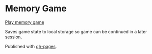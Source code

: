 # Memory Game

[Play memory game](https://sannekarlsson.github.io/memory-game/)

Saves game state to local storage so game can be continued in a later session.

Published with [gh-pages](https://www.npmjs.com/package/gh-pages).